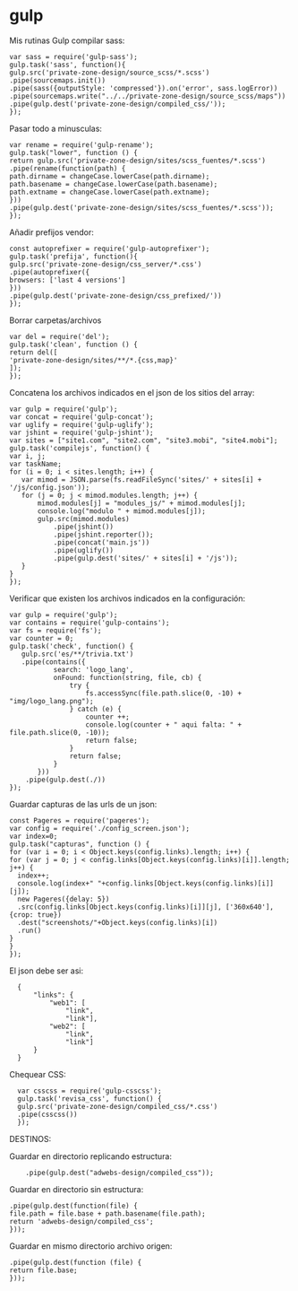 # gulp
Mis rutinas Gulp
compilar sass:

    var sass = require('gulp-sass');
    gulp.task('sass', function(){
    gulp.src('private-zone-design/source_scss/*.scss')
    .pipe(sourcemaps.init())
    .pipe(sass({outputStyle: 'compressed'}).on('error', sass.logError))
    .pipe(sourcemaps.write("../../private-zone-design/source_scss/maps"))
    .pipe(gulp.dest('private-zone-design/compiled_css/'));
    });

Pasar todo a minusculas:

    var rename = require('gulp-rename');
    gulp.task("lower", function () {
    return gulp.src('private-zone-design/sites/scss_fuentes/*.scss')
    .pipe(rename(function(path) {
    path.dirname = changeCase.lowerCase(path.dirname);
    path.basename = changeCase.lowerCase(path.basename);
    path.extname = changeCase.lowerCase(path.extname);
    })) 
    .pipe(gulp.dest('private-zone-design/sites/scss_fuentes/*.scss'));
    });

Añadir prefijos vendor:

    const autoprefixer = require('gulp-autoprefixer');
    gulp.task('prefija', function(){
    gulp.src('private-zone-design/css_server/*.css')
    .pipe(autoprefixer({
    browsers: ['last 4 versions']
    }))
    .pipe(gulp.dest('private-zone-design/css_prefixed/'))
    });

Borrar carpetas/archivos

    var del = require('del');
    gulp.task('clean', function () {
    return del([
    'private-zone-design/sites/**/*.{css,map}'
    ]);
    });


Concatena los archivos indicados en el json de los sitios del array:

    var gulp = require('gulp');
    var concat = require('gulp-concat');
    var uglify = require('gulp-uglify');
    var jshint = require('gulp-jshint');
    var sites = ["site1.com", "site2.com", "site3.mobi", "site4.mobi"];
    gulp.task('compilejs', function() {
    var i, j;
    var taskName;
    for (i = 0; i < sites.length; i++) {
       var mimod = JSON.parse(fs.readFileSync('sites/' + sites[i] + '/js/config.json'));
       for (j = 0; j < mimod.modules.length; j++) {
           mimod.modules[j] = "modules_js/" + mimod.modules[j];
           console.log("modulo " + mimod.modules[j]);
           gulp.src(mimod.modules)
               .pipe(jshint())
               .pipe(jshint.reporter());
               .pipe(concat('main.js'))
               .pipe(uglify())
               .pipe(gulp.dest('sites/' + sites[i] + '/js'));
       }
    }
    });

Verificar que existen los archivos indicados en la configuración:

    var gulp = require('gulp');  
    var contains = require('gulp-contains');
    var fs = require('fs'); 
    var counter = 0; 
    gulp.task('check', function() {  
       gulp.src('es/**/trivia.txt')   
       .pipe(contains({  
               search: 'logo_lang',
               onFound: function(string, file, cb) {
                   try {
                       fs.accessSync(file.path.slice(0, -10) + "img/logo_lang.png");
                   } catch (e) { 
                       counter ++;
                       console.log(counter + " aqui falta: " + file.path.slice(0, -10));
                       return false; 
                   }
                   return false;
               }
           }))
        .pipe(gulp.dest(./))
    });

Guardar capturas de las urls de un json:

    const Pageres = require('pageres');
    var config = require('./config_screen.json');
    var index=0;
    gulp.task("capturas", function () {
    for (var i = 0; i < Object.keys(config.links).length; i++) {
    for (var j = 0; j < config.links[Object.keys(config.links)[i]].length; j++) {
      index++;
      console.log(index+" "+config.links[Object.keys(config.links)[i]][j]);
      new Pageres({delay: 5})
      .src(config.links[Object.keys(config.links)[i]][j], ['360x640'], {crop: true})
      .dest("screenshots/"+Object.keys(config.links)[i])
      .run()
    }
    }
    });

El json debe ser asi:

      {
          "links": {
              "web1": [
                  "link", 
                  "link"],
              "web2": [
                  "link", 
                  "link"]
          }
      }

Chequear CSS:

      var csscss = require('gulp-csscss');
      gulp.task('revisa_css', function() {
      gulp.src('private-zone-design/compiled_css/*.css')
      .pipe(csscss())
      });

DESTINOS:

Guardar en directorio replicando estructura:

        .pipe(gulp.dest("adwebs-design/compiled_css"));
 
Guardar en directorio sin estructura:

    .pipe(gulp.dest(function(file) {
    file.path = file.base + path.basename(file.path);
    return 'adwebs-design/compiled_css';
    }));

Guardar en mismo directorio archivo origen:

    .pipe(gulp.dest(function (file) {
    return file.base;
    }));

